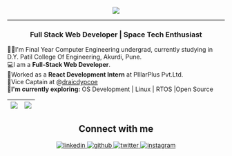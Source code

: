 <p align="center">

<img src="https://ik.imagekit.io/darshank15/Welcome_jS0zsWO3qxY.png?updatedAt=1641061079842"/>

</p>

<hr>


<h3 align="center">Full Stack Web Developer | Space Tech Enthusiast</h3>

👨‍🎓I'm Final Year Computer Engineering undergrad, currently studying in D.Y. Patil College Of Engineering, Akurdi, Pune.<br />
💻I am a **Full-Stack Web Developer**.<br />
💼Worked as a **React Development Intern** at PIllarPlus Pvt.Ltd.<br />
🧠Vice Captain at @[draicdypcoe](https://github.com/draicdypcoe) <br/>
🎯**I'm currently exploring:**
OS Development | Linux | RTOS |Open Source


|<img src="https://github-readme-stats.vercel.app/api?username=Darshank2002&show_icons=true&theme=tokyonight"/>|<img src="https://github-readme-streak-stats.herokuapp.com/?user=Darshank2002"/>|
|---|---|



 

 


<h2 align = "center">Connect with me</h2> 
<div align="center">
 <a href="https://www.linkedin.com/in/darshankadam15/" target="_blank">
<img src=https://img.shields.io/badge/linkedin-%231E77B5.svg?&style=for-the-badge&logo=linkedin&logoColor=white alt=linkedin style="margin-bottom: 5px;" />
</a>
<a href="https://github.com/Darshank2002" target="_blank">
<img src=https://img.shields.io/badge/github-%2324292e.svg?&style=for-the-badge&logo=github&logoColor=white alt=github style="margin-bottom: 5px;" />
</a>
<a href="https://twitter.com/DarshanSureshK4" target="_blank">
<img src=https://img.shields.io/badge/twitter-%2300acee.svg?&style=for-the-badge&logo=twitter&logoColor=white alt=twitter style="margin-bottom: 5px;" />
</a>
<a href="https://instagram.com/darshan.kadam15" target="_blank">
<img src=https://img.shields.io/badge/instagram-%238a3ab9.svg?&style=for-the-badge&logo=instagram&logoColor=white alt=instagram style="margin-bottom: 5px;" />
</a>

</div>

